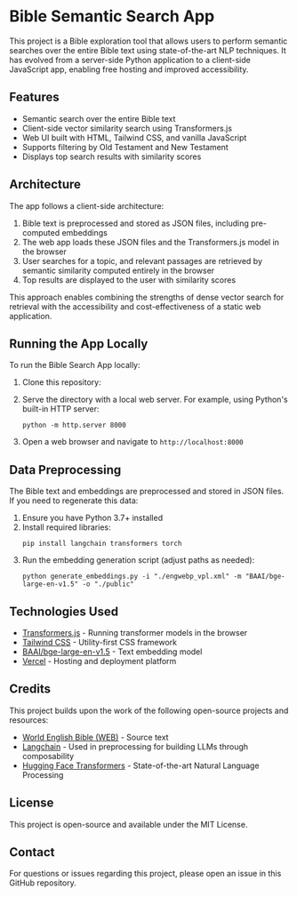 # Bible Semantic Search App

This project is a Bible exploration tool that allows users to perform semantic searches over the entire Bible text using state-of-the-art NLP techniques. It has evolved from a server-side Python application to a client-side JavaScript app, enabling free hosting and improved accessibility.

## Features

- Semantic search over the entire Bible text
- Client-side vector similarity search using Transformers.js
- Web UI built with HTML, Tailwind CSS, and vanilla JavaScript
- Supports filtering by Old Testament and New Testament
- Displays top search results with similarity scores

## Architecture

The app follows a client-side architecture:

1. Bible text is preprocessed and stored as JSON files, including pre-computed embeddings
2. The web app loads these JSON files and the Transformers.js model in the browser
3. User searches for a topic, and relevant passages are retrieved by semantic similarity computed entirely in the browser
4. Top results are displayed to the user with similarity scores

This approach enables combining the strengths of dense vector search for retrieval with the accessibility and cost-effectiveness of a static web application.

## Running the App Locally

To run the Bible Search App locally:

1. Clone this repository:

2. Serve the directory with a local web server. For example, using Python's built-in HTTP server:
   ```
   python -m http.server 8000
   ```

3. Open a web browser and navigate to `http://localhost:8000`

## Data Preprocessing

The Bible text and embeddings are preprocessed and stored in JSON files. If you need to regenerate this data:

1. Ensure you have Python 3.7+ installed
2. Install required libraries:
   ```
   pip install langchain transformers torch
   ```
3. Run the embedding generation script (adjust paths as needed):
   ```
   python generate_embeddings.py -i "./engwebp_vpl.xml" -m "BAAI/bge-large-en-v1.5" -o "./public"
   ```

## Technologies Used

- [Transformers.js](https://github.com/xenova/transformers.js) - Running transformer models in the browser
- [Tailwind CSS](https://tailwindcss.com/) - Utility-first CSS framework
- [BAAI/bge-large-en-v1.5](https://huggingface.co/BAAI/bge-large-en-v1.5) - Text embedding model
- [Vercel](https://vercel.com/) - Hosting and deployment platform

## Credits

This project builds upon the work of the following open-source projects and resources:

- [World English Bible (WEB)](https://worldenglish.bible/) - Source text
- [Langchain](https://github.com/langchain-ai/langchain) - Used in preprocessing for building LLMs through composability
- [Hugging Face Transformers](https://github.com/huggingface/transformers) - State-of-the-art Natural Language Processing

## License

This project is open-source and available under the MIT License.

## Contact

For questions or issues regarding this project, please open an issue in this GitHub repository.